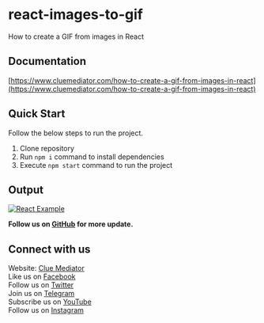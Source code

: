 # react-images-to-gif

How to create a GIF from images in React

## Documentation

[https://www.cluemediator.com/how-to-create-a-gif-from-images-in-react](https://www.cluemediator.com/how-to-create-a-gif-from-images-in-react)

## Quick Start

Follow the below steps to run the project.

1. Clone repository
2. Run `npm i` command to install dependencies
3. Execute `npm start` command to run the project

## Output

[![React Example](https://www.cluemediator.com/wp-content/uploads/2022/05/output-how-to-create-a-gif-from-images-in-react-clue-mediator.gif)](https://www.cluemediator.com/how-to-create-a-gif-from-images-in-react)

**Follow us on [GitHub](https://github.com/cluemediator) for more update.**

## Connect with us

Website: [Clue Mediator](https://www.cluemediator.com)  
Like us on [Facebook](https://www.facebook.com/thecluemediator)  
Follow us on [Twitter](https://twitter.com/cluemediator)  
Join us on [Telegram](https://t.me/cluemediator)  
Subscribe us on [YouTube](https://www.youtube.com/ClueMediator)  
Follow us on [Instagram](https://www.instagram.com/clue_mediator)